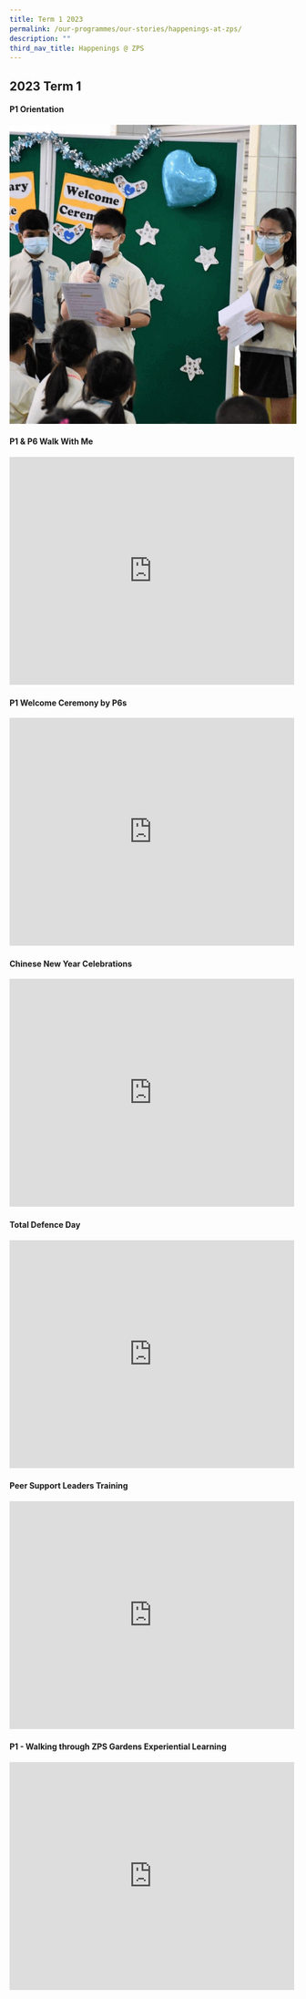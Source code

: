 ```yaml
---
title: Term 1 2023
permalink: /our-programmes/our-stories/happenings-at-zps/
description: ""
third_nav_title: Happenings @ ZPS
---
```

## 2023 Term 1
<h4><strong>P1 Orientation</strong></h4>
<img src="/images/P1%20Welcome.gif">
<h4><strong>P1 &amp; P6 Walk With Me</strong></h4>
<iframe src="https://docs.google.com/presentation/d/e/2PACX-1vQw72ko402XtfSFhQwQCQ2ZpD5UYKN6F7MTd5bEprEl7sMas6OqPHRwdDD8wFRBLbtBW4GjmYRGjJ2V/embed?start=false&amp;loop=false&amp;delayms=10000" frameborder="0" width="500" height="400" allowfullscreen="true"></iframe>
<h4><strong>P1 Welcome Ceremony by P6s</strong></h4>
  <iframe src="https://docs.google.com/presentation/d/e/2PACX-1vQTdkrZEUUYr7HQ4LdfuN18aaoGIhmQRvZfjOt4AIGWyxhDw3cjNrtQMUvb_3G11zyiT08oTPhufX_U/embed?start=false&amp;loop=false&amp;delayms=10000" frameborder="0" width="500" height="400" allowfullscreen="true"></iframe>
<h4><strong>Chinese New Year Celebrations</strong></h4>
<iframe allowfullscreen="true" height="400" width="500" frameborder="0" src="https://docs.google.com/presentation/d/e/2PACX-1vQDnj4BPx8Tl1HUd9W4zJKilEuK9rJb5VWYDCcqMvhceJ48IxnrNehXBL9uIaSNh2y3tWedfczl4HRb/embed?start=true&amp;loop=true&amp;delayms=3000"></iframe>
<h4><strong>Total Defence Day</strong></h4>
<iframe allowfullscreen="true" height="400" width="500" frameborder="0" src="https://docs.google.com/presentation/d/e/2PACX-1vSfHfSoKfqO5eIS_OookUZjW8sc0G-OebrBLEazeZEzNXEGBZl3sIWMjDqkc_KkUA/embed?start=false&amp;loop=false&amp;delayms=3000"></iframe>
<h4><strong>Peer Support Leaders Training</strong></h4>
<iframe src="https://docs.google.com/presentation/d/e/2PACX-1vRK2CTsK3-IxNzr4iQXFwJk38SIZum1UM_54c54yOCQ6sGkJuN9HOEfvbTwVJsxBwxaSkYnX4xhB1jM/embed?start=true&amp;loop=true&amp;delayms=3000" frameborder="0" width="500" height="400" allowfullscreen="true"></iframe>
<h4><strong>P1 - Walking through ZPS Gardens Experiential Learning</strong></h4>
<iframe src="https://docs.google.com/presentation/d/e/2PACX-1vRcnOUf9-aP0boZ9q8cDiHFNGwdz546MibCb0tHNxtt_fD51lKRnf5Va1Tck9K0HGQl2B_2fPThNMPh/embed?start=true&amp;loop=true&amp;delayms=3000" frameborder="0" width="500" height="400" allowfullscreen="true"></iframe>
